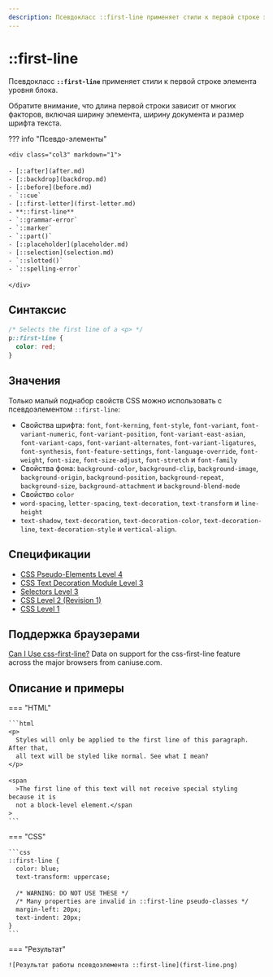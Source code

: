 ```yaml
---
description: Псевдокласс ::first-line применяет стили к первой строке элемента уровня блока
---
```


# ::first-line

Псевдокласс **`::first-line`** применяет стили к первой строке элемента уровня блока.

Обратите внимание, что длина первой строки зависит от многих факторов, включая ширину элемента, ширину документа и размер шрифта текста.

??? info "Псевдо-элементы"

    <div class="col3" markdown="1">

    - [::after](after.md)
    - [::backdrop](backdrop.md)
    - [::before](before.md)
    - `::cue`
    - [::first-letter](first-letter.md)
    - **::first-line**
    - `::grammar-error`
    - `::marker`
    - `::part()`
    - [::placeholder](placeholder.md)
    - [::selection](selection.md)
    - `::slotted()`
    - `::spelling-error`

    </div>

## Синтаксис

```css
/* Selects the first line of a <p> */
p::first-line {
  color: red;
}
```

## Значения

Только малый поднабор свойств CSS можно использовать с псевдоэлементом `::first-line`:

- Свойства шрифта: `font`, `font-kerning`, `font-style`, `font-variant`, `font-variant-numeric`, `font-variant-position`, `font-variant-east-asian`, `font-variant-caps`, `font-variant-alternates`, `font-variant-ligatures`, `font-synthesis`, `font-feature-settings`, `font-language-override`, `font-weight`, `font-size`, `font-size-adjust`, `font-stretch` и `font-family`
- Свойства фона: `background-color`, `background-clip`, `background-image`, `background-origin`, `background-position`, `background-repeat`, `background-size`, `background-attachment` и `background-blend-mode`
- Свойство `color`
- `word-spacing`, `letter-spacing`, `text-decoration`, `text-transform` и `line-height`
- `text-shadow`, `text-decoration`, `text-decoration-color`, `text-decoration-line`, `text-decoration-style` и `vertical-align`.

## Спецификации

- [CSS Pseudo-Elements Level 4](https://drafts.csswg.org/css-pseudo-4/#first-line-pseudo)
- [CSS Text Decoration Module Level 3](https://drafts.csswg.org/css-text-decor-3/#text-shadow)
- [Selectors Level 3](https://drafts.csswg.org/selectors-3/#first-line)
- [CSS Level 2 (Revision 1)](http://www.w3.org/TR/CSS2/selector.html#first-line-pseudo)
- [CSS Level 1](http://www.w3.org/TR/CSS1/#the-first-line-pseudo-element)

## Поддержка браузерами

<p class="ciu_embed" data-feature="css-first-line" data-periods="future_1,current,past_1,past_2">
  <a href="http://caniuse.com/#feat=css-first-line">Can I Use css-first-line?</a> Data on support for the css-first-line feature across the major browsers from caniuse.com.
</p>

## Описание и примеры

=== "HTML"

    ```html
    <p>
      Styles will only be applied to the first line of this paragraph. After that,
      all text will be styled like normal. See what I mean?
    </p>

    <span
      >The first line of this text will not receive special styling because it is
      not a block-level element.</span
    >
    ```

=== "CSS"

    ```css
    ::first-line {
      color: blue;
      text-transform: uppercase;

      /* WARNING: DO NOT USE THESE */
      /* Many properties are invalid in ::first-line pseudo-classes */
      margin-left: 20px;
      text-indent: 20px;
    }
    ```

=== "Результат"

    ![Результат работы псевдоэлемента ::first-line](first-line.png)

